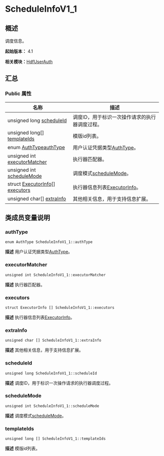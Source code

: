 # ScheduleInfoV1_1


## 概述

调度信息。

**起始版本：** 4.1

**相关模块：**[HdfUserAuth](_hdf_user_auth_v12.md)


## 汇总


### Public 属性

| 名称 | 描述 | 
| -------- | -------- |
| unsigned long [scheduleId](#scheduleid) | 调度ID，用于标识一次操作请求的执行器调度过程。  | 
| unsigned long[] [templateIds](#templateids) | 模版id列表。  | 
| enum [AuthType](_hdf_user_auth_v12.md#authtype)[authType](#authtype) | 用户认证凭据类型[AuthType](_hdf_user_auth_v12.md#authtype)。  | 
| unsigned int [executorMatcher](#executormatcher) | 执行器匹配器。  | 
| unsigned int [scheduleMode](#schedulemode) | 调度模式[scheduleMode](#schedulemode)。  | 
| struct [ExecutorInfo](_executor_info_v12.md)[] [executors](#executors) | 执行器信息列表[ExecutorInfo](_executor_info_v12.md)。  | 
| unsigned char[] [extraInfo](#extrainfo) | 其他相关信息，用于支持信息扩展。  | 


## 类成员变量说明


### authType

```
enum AuthType ScheduleInfoV1_1::authType
```
**描述**
用户认证凭据类型[AuthType](_hdf_user_auth_v12.md#authtype)。


### executorMatcher

```
unsigned int ScheduleInfoV1_1::executorMatcher
```
**描述**
执行器匹配器。


### executors

```
struct ExecutorInfo [] ScheduleInfoV1_1::executors
```
**描述**
执行器信息列表[ExecutorInfo](_executor_info_v12.md)。


### extraInfo

```
unsigned char [] ScheduleInfoV1_1::extraInfo
```
**描述**
其他相关信息，用于支持信息扩展。


### scheduleId

```
unsigned long ScheduleInfoV1_1::scheduleId
```
**描述**
调度ID，用于标识一次操作请求的执行器调度过程。


### scheduleMode

```
unsigned int ScheduleInfoV1_1::scheduleMode
```
**描述**
调度模式[scheduleMode](#schedulemode)。


### templateIds

```
unsigned long [] ScheduleInfoV1_1::templateIds
```
**描述**
模版id列表。
